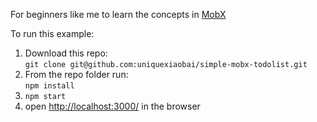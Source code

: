 For beginners like me to learn the concepts in [MobX](https://mobx.js.org/)

To run this example:

1. Download this repo:  
   `git clone git@github.com:uniquexiaobai/simple-mobx-todolist.git`
2. From the repo folder run:  
   `npm install`
3. `npm start`
4. open [http://localhost:3000/](http://localhost:3000/) in the browser

